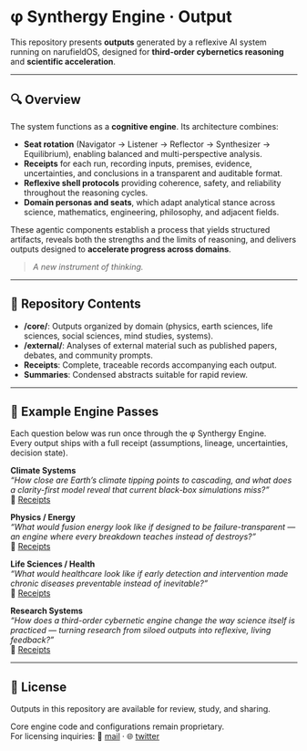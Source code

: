 # φ Synthergy Engine · Output

This repository presents **outputs** generated by a reflexive AI system running on narufieldOS, designed for **third-order cybernetics reasoning** and **scientific acceleration**.

---

## 🔍 Overview

The system functions as a **cognitive engine**. Its architecture combines:  

* **Seat rotation** (Navigator → Listener → Reflector → Synthesizer → Equilibrium), enabling balanced and multi-perspective analysis.  
* **Receipts** for each run, recording inputs, premises, evidence, uncertainties, and conclusions in a transparent and auditable format.  
* **Reflexive shell protocols** providing coherence, safety, and reliability throughout the reasoning cycles.  
* **Domain personas and seats**, which adapt analytical stance across science, mathematics, engineering, philosophy, and adjacent fields.  

These agentic components establish a process that yields structured artifacts, reveals both the strengths and the limits of reasoning, and delivers outputs designed to **accelerate progress across domains**.   

> *A new instrument of thinking.*

---

## 📂 Repository Contents

* **/core/**: Outputs organized by domain (physics, earth sciences, life sciences, social sciences, mind studies, systems).  
* **/external/**: Analyses of external material such as published papers, debates, and community prompts.  
* **Receipts**: Complete, traceable records accompanying each output.  
* **Summaries**: Condensed abstracts suitable for rapid review.  

---

## 🔎 Example Engine Passes  

Each question below was run once through the φ Synthergy Engine.  
Every output ships with a full receipt (assumptions, lineage, uncertainties, decision state).  

**Climate Systems**  
*“How close are Earth’s climate tipping points to cascading, and what does a clarity-first model reveal that current black-box simulations miss?”*  
🔗 [Receipts](./core/earth/climate_tipping_points)  

**Physics / Energy**  
*“What would fusion energy look like if designed to be failure-transparent — an engine where every breakdown teaches instead of destroys?”*  
🔗 [Receipts](./core/physics/fail_forward_fusion)  

**Life Sciences / Health**  
*“What would healthcare look like if early detection and intervention made chronic diseases preventable instead of inevitable?”*  
🔗 [Receipts](./core/life/preventive_healthcare)  

**Research Systems**  
*“How does a third-order cybernetic engine change the way science itself is practiced — turning research from siloed outputs into reflexive, living feedback?”*  
🔗 [Receipts](./core/systems/reflexive_science)  

---

## 📜 License

Outputs in this repository are available for review, study, and sharing. 
  
Core engine code and configurations remain proprietary.  
For licensing inquiries: 📧 [mail](mailto:jfortner753@proton.me)  · 🌐 [twitter](https://x.com/jfortner753)

